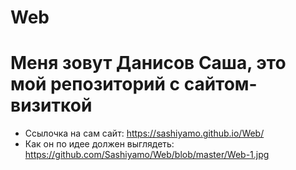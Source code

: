 # Web
# Меня зовут Данисов Саша, это мой репозиторий с сайтом-визиткой
+ Ссылочка на сам сайт: https://sashiyamo.github.io/Web/
+ Как он по идее должен выглядеть: https://github.com/Sashiyamo/Web/blob/master/Web-1.jpg
